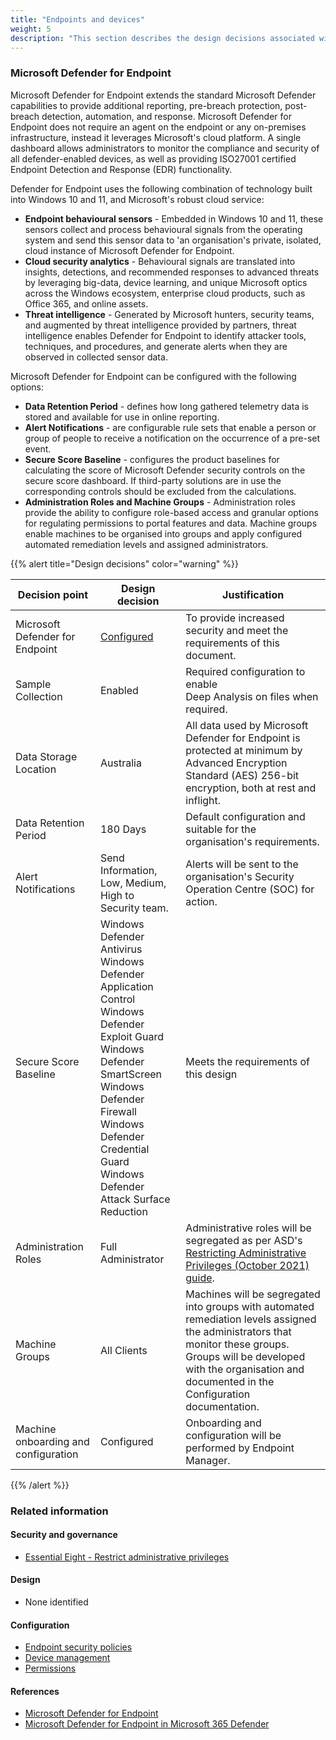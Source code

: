 ```yaml
---
title: "Endpoints and devices"
weight: 5
description: "This section describes the design decisions associated with managing endpoint security for system(s) built using ASD's Blueprint for Secure Cloud."
---
```


### Microsoft Defender for Endpoint

Microsoft Defender for Endpoint extends the standard Microsoft Defender capabilities to provide additional reporting, pre-breach protection, post-breach detection, automation, and response. Microsoft Defender for Endpoint does not require an agent on the endpoint or any on-premises infrastructure, instead it leverages Microsoft's cloud platform. A single dashboard allows administrators to monitor the compliance and security of all defender-enabled devices, as well as providing ISO27001 certified Endpoint Detection and Response (EDR) functionality.

Defender for Endpoint uses the following combination of technology built into Windows 10 and 11, and Microsoft's robust cloud service:

- **Endpoint behavioural sensors** - Embedded in Windows 10 and 11, these sensors collect and process behavioural signals from the operating system and send this sensor data to 'an organisation's private, isolated, cloud instance of Microsoft Defender for Endpoint.
- **Cloud security analytics** - Behavioural signals are translated into insights, detections, and recommended responses to advanced threats by leveraging big-data, device learning, and unique Microsoft optics across the Windows ecosystem, enterprise cloud products, such as Office 365, and online assets.
- **Threat intelligence** - Generated by Microsoft hunters, security teams, and augmented by threat intelligence provided by partners, threat intelligence enables Defender for Endpoint to identify attacker tools, techniques, and procedures, and generate alerts when they are observed in collected sensor data.

Microsoft Defender for Endpoint can be configured with the following options:

- **Data Retention Period** - defines how long gathered telemetry data is stored and available for use in online reporting.
- **Alert Notifications** - are configurable rule sets that enable a person or group of people to receive a notification on the occurrence of a pre-set event.
- **Secure Score Baseline** - configures the product baselines for calculating the score of Microsoft Defender security controls on the secure score dashboard. If third-party solutions are in use the corresponding controls should be excluded from the calculations.
- **Administration Roles and Machine Groups** - Administration roles provide the ability to configure role-based access and granular options for regulating permissions to portal features and data. Machine groups enable machines to be organised into groups and apply configured automated remediation levels and assigned administrators.

{{% alert title="Design decisions" color="warning" %}}

| Decision point                       | Design decision                                                                                                                                                                                                                                     | Justification                                                                                                                                                                                                                                                                                                  |
| ------------------------------------ | --------------------------------------------------------------------------------------------------------------------------------------------------------------------------------------------------------------------------------------------------- | -------------------------------------------------------------------------------------------------------------------------------------------------------------------------------------------------------------------------------------------------------------------------------------------------------------- |
| Microsoft Defender for Endpoint      | [Configured](https://security.microsoft.com/securitysettings)                                                                                                                                                                                       | To provide increased security and meet the requirements of this document.                                                                                                                                                                                                                                      |
| Sample Collection                    | Enabled                                                                                                                                                                                                                                             | Required configuration to enable<br>Deep Analysis on files when required.                                                                                                                                                                                                                                      |
| Data Storage Location                | Australia                                                                                                                                                                                                                                           | All data used by Microsoft Defender for Endpoint is protected at minimum by Advanced Encryption Standard (AES) 256-bit encryption, both at rest and inflight.                                                                                                                                                  |
| Data Retention Period                | 180 Days                                                                                                                                                                                                                                            | Default configuration and suitable for the organisation's requirements.                                                                                                                                                                                                                                        |
| Alert Notifications                  | Send Information, Low, Medium, High to Security team.                                                                                                                                                                                               | Alerts will be sent to the organisation's Security Operation Centre (SOC) for action.                                                                                                                                                                                                                          |
| Secure Score Baseline                | Windows Defender Antivirus<br>Windows Defender Application Control<br>Windows Defender Exploit Guard<br>Windows Defender SmartScreen<br>Windows Defender Firewall<br>Windows Defender Credential Guard<br>Windows Defender Attack Surface Reduction | Meets the requirements of this design                                                                                                                                                                                                                                                                          |
| Administration Roles                 | Full Administrator                                                                                                                                                                                                                                  | Administrative roles will be segregated as per ASD's [Restricting Administrative Privileges (October 2021) guide](https://www.cyber.gov.au/resources-business-and-government/maintaining-devices-and-systems/system-hardening-and-administration/system-administration/restricting-administrative-privileges). |
| Machine Groups                       | All Clients                                                                                                                                                                                                                                         | Machines will be segregated into groups with automated remediation levels assigned the administrators that monitor these groups. Groups will be developed with the organisation and documented in the Configuration documentation.                                                                             |
| Machine onboarding and configuration | Configured                                                                                                                                                                                                                                          | Onboarding and configuration will be performed by Endpoint Manager.                                                                                                                                                                                                                                            |

{{% /alert %}}

### Related information

#### Security and governance

- [Essential Eight - Restrict administrative privileges](/security-and-governance/essential-eight/restrict-administrative-privileges)

#### Design

- None identified

#### Configuration

- [Endpoint security policies](/configuration/defender/endpoints/configuration-management/endpoint-security-policies)
- [Device management](/configuration/defender/settings/endpoints/device-management)
- [Permissions](/configuration/defender/settings/endpoints/permissions)

#### References

- [Microsoft Defender for Endpoint](https://docs.microsoft.com/microsoft-365/security/defender-endpoint/microsoft-defender-endpoint)
- [Microsoft Defender for Endpoint in Microsoft 365 Defender](https://docs.microsoft.com/microsoft-365/security/defender/microsoft-365-security-center-mde)
